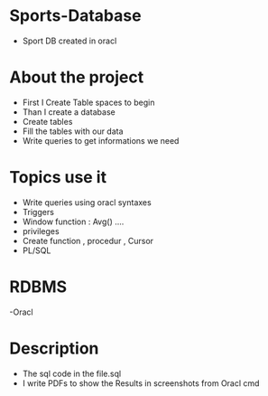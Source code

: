# Sports-Database
- Sport DB created in oracl 

# About the project
- First I Create Table spaces to begin
- Than I create a database 
- Create tables 
- Fill the tables with our data 
- Write queries to get informations we need 

# Topics use it 
- Write queries using oracl syntaxes
- Triggers 
- Window function : Avg() ....
- privileges 
- Create function , procedur , Cursor
- PL/SQL 

# RDBMS
-Oracl

# Description
- The sql code in the file.sql
- I write PDFs to show the Results in screenshots from Oracl cmd

